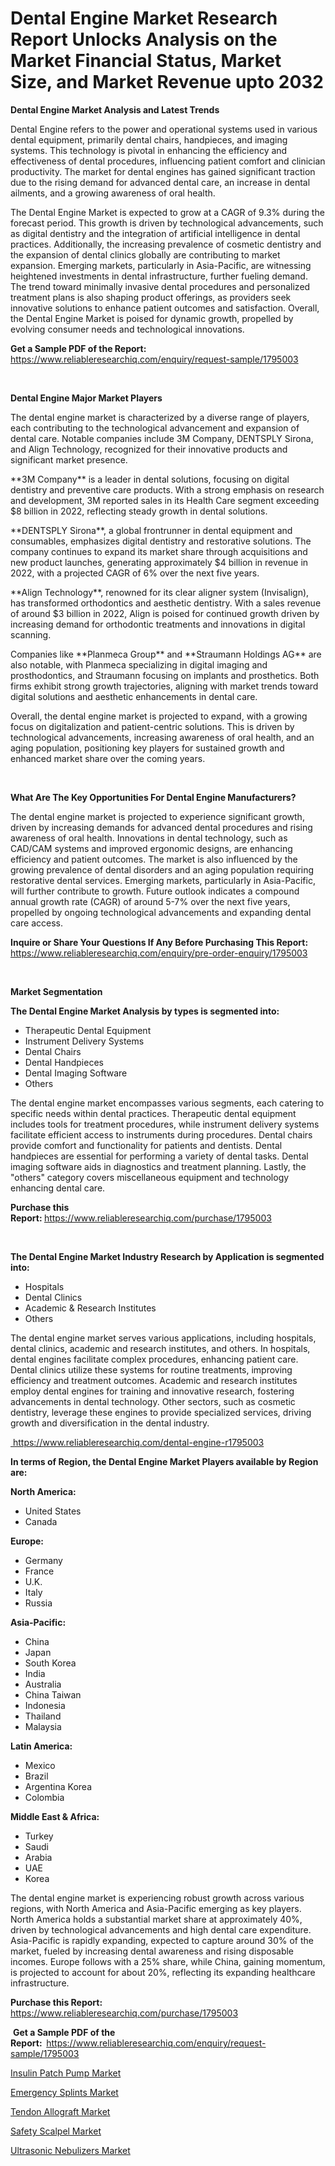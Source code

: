 <p><h1>Dental Engine Market Research Report Unlocks Analysis on the Market Financial Status, Market Size, and Market Revenue upto 2032</h1></p><p><strong>Dental Engine Market Analysis and Latest Trends</strong></p>
<p><p>Dental Engine refers to the power and operational systems used in various dental equipment, primarily dental chairs, handpieces, and imaging systems. This technology is pivotal in enhancing the efficiency and effectiveness of dental procedures, influencing patient comfort and clinician productivity. The market for dental engines has gained significant traction due to the rising demand for advanced dental care, an increase in dental ailments, and a growing awareness of oral health.</p><p>The Dental Engine Market is expected to grow at a CAGR of 9.3% during the forecast period. This growth is driven by technological advancements, such as digital dentistry and the integration of artificial intelligence in dental practices. Additionally, the increasing prevalence of cosmetic dentistry and the expansion of dental clinics globally are contributing to market expansion. Emerging markets, particularly in Asia-Pacific, are witnessing heightened investments in dental infrastructure, further fueling demand. The trend toward minimally invasive dental procedures and personalized treatment plans is also shaping product offerings, as providers seek innovative solutions to enhance patient outcomes and satisfaction. Overall, the Dental Engine Market is poised for dynamic growth, propelled by evolving consumer needs and technological innovations.</p></p>
<p><strong>Get a Sample PDF of the Report:&nbsp;</strong> <a href="https://www.reliableresearchiq.com/enquiry/request-sample/1795003?utm_campaign=1123&utm_medium=2&utm_source=Github&utm_content=ia&utm_term=03032025&utm_id=dental-engine">https://www.reliableresearchiq.com/enquiry/request-sample/1795003</a></p>
<p>&nbsp;</p>
<p><strong>Dental Engine Major Market Players</strong></p>
<p><p>The dental engine market is characterized by a diverse range of players, each contributing to the technological advancement and expansion of dental care. Notable companies include 3M Company, DENTSPLY Sirona, and Align Technology, recognized for their innovative products and significant market presence.</p><p>**3M Company** is a leader in dental solutions, focusing on digital dentistry and preventive care products. With a strong emphasis on research and development, 3M reported sales in its Health Care segment exceeding $8 billion in 2022, reflecting steady growth in dental solutions.</p><p>**DENTSPLY Sirona**, a global frontrunner in dental equipment and consumables, emphasizes digital dentistry and restorative solutions. The company continues to expand its market share through acquisitions and new product launches, generating approximately $4 billion in revenue in 2022, with a projected CAGR of 6% over the next five years.</p><p>**Align Technology**, renowned for its clear aligner system (Invisalign), has transformed orthodontics and aesthetic dentistry. With a sales revenue of around $3 billion in 2022, Align is poised for continued growth driven by increasing demand for orthodontic treatments and innovations in digital scanning.</p><p>Companies like **Planmeca Group** and **Straumann Holdings AG** are also notable, with Planmeca specializing in digital imaging and prosthodontics, and Straumann focusing on implants and prosthetics. Both firms exhibit strong growth trajectories, aligning with market trends toward digital solutions and aesthetic enhancements in dental care.</p><p>Overall, the dental engine market is projected to expand, with a growing focus on digitalization and patient-centric solutions. This is driven by technological advancements, increasing awareness of oral health, and an aging population, positioning key players for sustained growth and enhanced market share over the coming years.</p></p>
<p>&nbsp;</p>
<p><strong>What Are The Key Opportunities For Dental Engine Manufacturers?</strong></p>
<p><p>The dental engine market is projected to experience significant growth, driven by increasing demands for advanced dental procedures and rising awareness of oral health. Innovations in dental technology, such as CAD/CAM systems and improved ergonomic designs, are enhancing efficiency and patient outcomes. The market is also influenced by the growing prevalence of dental disorders and an aging population requiring restorative dental services. Emerging markets, particularly in Asia-Pacific, will further contribute to growth. Future outlook indicates a compound annual growth rate (CAGR) of around 5-7% over the next five years, propelled by ongoing technological advancements and expanding dental care access.</p></p>
<p><strong>Inquire or Share Your Questions If Any Before Purchasing This Report:</strong> <a href="https://www.reliableresearchiq.com/enquiry/pre-order-enquiry/1795003?utm_campaign=1123&utm_medium=2&utm_source=Github&utm_content=ia&utm_term=03032025&utm_id=dental-engine">https://www.reliableresearchiq.com/enquiry/pre-order-enquiry/1795003</a></p>
<p>&nbsp;</p>
<p><strong>Market Segmentation</strong></p>
<p><strong>The Dental Engine Market Analysis by types is segmented into:</strong></p>
<p><ul><li>Therapeutic Dental Equipment</li><li>Instrument Delivery Systems</li><li>Dental Chairs</li><li>Dental Handpieces</li><li>Dental Imaging Software</li><li>Others</li></ul></p>
<p><p>The dental engine market encompasses various segments, each catering to specific needs within dental practices. Therapeutic dental equipment includes tools for treatment procedures, while instrument delivery systems facilitate efficient access to instruments during procedures. Dental chairs provide comfort and functionality for patients and dentists. Dental handpieces are essential for performing a variety of dental tasks. Dental imaging software aids in diagnostics and treatment planning. Lastly, the "others" category covers miscellaneous equipment and technology enhancing dental care.</p></p>
<p><strong>Purchase this Report:&nbsp;</strong><a href="https://www.reliableresearchiq.com/purchase/1795003?utm_campaign=1123&utm_medium=2&utm_source=Github&utm_content=ia&utm_term=03032025&utm_id=dental-engine">https://www.reliableresearchiq.com/purchase/1795003</a></p>
<p>&nbsp;</p>
<p><strong>The Dental Engine Market Industry Research by Application is segmented into:</strong></p>
<p><ul><li>Hospitals</li><li>Dental Clinics</li><li>Academic & Research Institutes</li><li>Others</li></ul></p>
<p><p>The dental engine market serves various applications, including hospitals, dental clinics, academic and research institutes, and others. In hospitals, dental engines facilitate complex procedures, enhancing patient care. Dental clinics utilize these systems for routine treatments, improving efficiency and treatment outcomes. Academic and research institutes employ dental engines for training and innovative research, fostering advancements in dental technology. Other sectors, such as cosmetic dentistry, leverage these engines to provide specialized services, driving growth and diversification in the dental industry.</p></p>
<p><a href="https://www.reliableresearchiq.com/dental-engine-r1795003?utm_campaign=1123&utm_medium=2&utm_source=Github&utm_content=ia&utm_term=03032025&utm_id=dental-engine">&nbsp;https://www.reliableresearchiq.com/dental-engine-r1795003</a></p>
<p><strong>In terms of Region, the Dental Engine Market Players available by Region are:</strong></p>
<p>
    <p> <strong> North America: </strong>
        <ul>
            <li>United States</li>
            <li>Canada</li>
        </ul>
        </p> 
    <p> <strong> Europe: </strong>
        <ul>
            <li>Germany</li>
            <li>France</li>
            <li>U.K.</li>
            <li>Italy</li>
            <li>Russia</li>
        </ul>
        </p> 
    <p> <strong> Asia-Pacific: </strong>
        <ul>
            <li>China</li>
            <li>Japan</li>
            <li>South Korea</li>
            <li>India</li>
            <li>Australia</li>
            <li>China Taiwan</li>
            <li>Indonesia</li>
            <li>Thailand</li>
            <li>Malaysia</li>
        </ul>
        </p> 
    <p> <strong> Latin America: </strong>
        <ul>
            <li>Mexico</li>
            <li>Brazil</li>
            <li>Argentina Korea</li>
            <li>Colombia</li>
        </ul>
        </p> 
    <p> <strong> Middle East & Africa: </strong>
        <ul>
            <li>Turkey</li>
            <li>Saudi</li>
            <li>Arabia</li>
            <li>UAE</li>
            <li>Korea</li>
        </ul>
    </p>
    </p>
<p><p>The dental engine market is experiencing robust growth across various regions, with North America and Asia-Pacific emerging as key players. North America holds a substantial market share at approximately 40%, driven by technological advancements and high dental care expenditure. Asia-Pacific is rapidly expanding, expected to capture around 30% of the market, fueled by increasing dental awareness and rising disposable incomes. Europe follows with a 25% share, while China, gaining momentum, is projected to account for about 20%, reflecting its expanding healthcare infrastructure.</p></p>
<p><strong>Purchase this Report: </strong><a href="https://www.reliableresearchiq.com/purchase/1795003?utm_campaign=1123&utm_medium=2&utm_source=Github&utm_content=ia&utm_term=03032025&utm_id=dental-engine">https://www.reliableresearchiq.com/purchase/1795003</a></p>
<p>&nbsp;<strong>Get a Sample PDF of the Report:&nbsp;&nbsp;</strong><a href="https://www.reliableresearchiq.com/enquiry/request-sample/1795003?utm_campaign=1123&utm_medium=2&utm_source=Github&utm_content=ia&utm_term=03032025&utm_id=dental-engine">https://www.reliableresearchiq.com/enquiry/request-sample/1795003</a></p>
<p><strong></strong></p>
<p><p><a href="https://github.com/saklpelzami95/Market-Research-Report-List-1/blob/main/insulin-patch-pump-market.md?utm_campaign=1123&utm_medium=2&utm_source=Github&utm_content=ia&utm_term=03032025&utm_id=dental-engine">Insulin Patch Pump Market</a></p><p><a href="https://github.com/beroxiluwaya/Market-Research-Report-List-1/blob/main/emergency-splints-market.md?utm_campaign=1123&utm_medium=2&utm_source=Github&utm_content=ia&utm_term=03032025&utm_id=dental-engine">Emergency Splints Market</a></p><p><a href="https://github.com/geyangvayora/Market-Research-Report-List-1/blob/main/tendon-allograft-market.md?utm_campaign=1123&utm_medium=2&utm_source=Github&utm_content=ia&utm_term=03032025&utm_id=dental-engine">Tendon Allograft Market</a></p><p><a href="https://github.com/genayziben/Market-Research-Report-List-1/blob/main/safety-scalpel-market.md?utm_campaign=1123&utm_medium=2&utm_source=Github&utm_content=ia&utm_term=03032025&utm_id=dental-engine">Safety Scalpel Market</a></p><p><a href="https://github.com/meuskocov/Market-Research-Report-List-1/blob/main/ultrasonic-nebulizers-market.md?utm_campaign=1123&utm_medium=2&utm_source=Github&utm_content=ia&utm_term=03032025&utm_id=dental-engine">Ultrasonic Nebulizers Market</a></p></p>